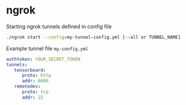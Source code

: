 # ngrok

Starting ngrok tunnels defined in config file

```bash
./ngrok start --config=my-tunnel-config.yml [--all or TUNNEL_NAME]
```

Example tunnel file `my-config.yml`

```yml
authtoken: YOUR_SECRET_TOKEN
tunnels:
   tensorboard:
      proto: http
      addr: 6006
   remotedev:
      proto: tcp
      addr: 22
```

